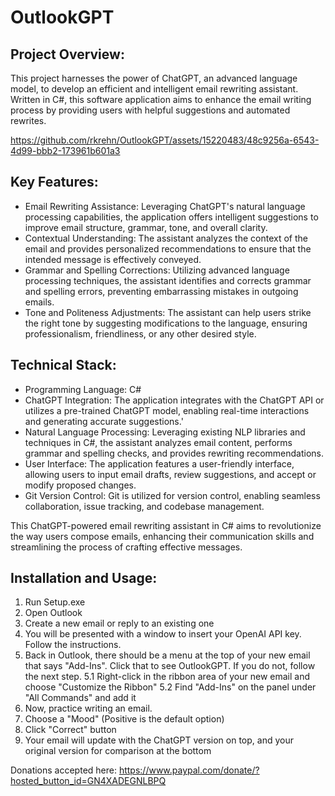 # OutlookGPT
<h2>Project Overview:</h2>

This project harnesses the power of ChatGPT, an advanced language model, to develop an efficient and intelligent email rewriting assistant. Written in C#, this software application aims to enhance the email writing process by providing users with helpful suggestions and automated rewrites.

https://github.com/rkrehn/OutlookGPT/assets/15220483/48c9256a-6543-4d99-bbb2-173961b601a3
  
<h2>Key Features:</h2>

* Email Rewriting Assistance: Leveraging ChatGPT's natural language processing capabilities, the application offers intelligent suggestions to improve email structure, grammar, tone, and overall clarity.
* Contextual Understanding: The assistant analyzes the context of the email and provides personalized recommendations to ensure that the intended message is effectively conveyed.
* Grammar and Spelling Corrections: Utilizing advanced language processing techniques, the assistant identifies and corrects grammar and spelling errors, preventing embarrassing mistakes in outgoing emails.
* Tone and Politeness Adjustments: The assistant can help users strike the right tone by suggesting modifications to the language, ensuring professionalism, friendliness, or any other desired style.

<h2>Technical Stack:</h2>

* Programming Language: C#
* ChatGPT Integration: The application integrates with the ChatGPT API or utilizes a pre-trained ChatGPT model, enabling real-time interactions and generating accurate suggestions.'
* Natural Language Processing: Leveraging existing NLP libraries and techniques in C#, the assistant analyzes email content, performs grammar and spelling checks, and provides rewriting recommendations.
* User Interface: The application features a user-friendly interface, allowing users to input email drafts, review suggestions, and accept or modify proposed changes.
* Git Version Control: Git is utilized for version control, enabling seamless collaboration, issue tracking, and codebase management.

This ChatGPT-powered email rewriting assistant in C# aims to revolutionize the way users compose emails, enhancing their communication skills and streamlining the process of crafting effective messages.

<h2>Installation and Usage:</h2>

1. Run Setup.exe
2. Open Outlook
3. Create a new email or reply to an existing one
4. You will be presented with a window to insert your OpenAI API key. Follow the instructions.
5. Back in Outlook, there should be a menu at the top of your new email that says "Add-Ins". Click that to see OutlookGPT. If you do not, follow the next step.
  5.1 Right-click in the ribbon area of your new email and choose "Customize the Ribbon"
  5.2 Find "Add-Ins" on the panel under "All Commands" and add it
6. Now, practice writing an email.
7. Choose a "Mood" (Positive is the default option)
8. Click "Correct" button
9. Your email will update with the ChatGPT version on top, and your original version for comparison at the bottom


Donations accepted here: https://www.paypal.com/donate/?hosted_button_id=GN4XADEGNLBPQ
